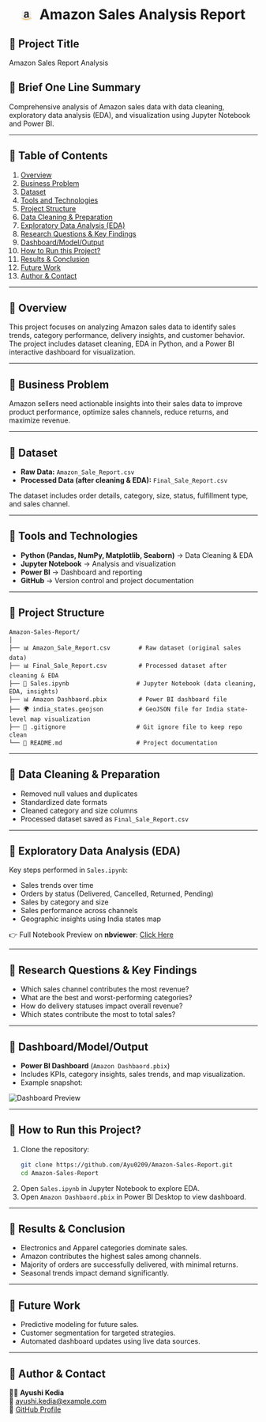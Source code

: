 <h1 align="center">
  <img src="visuals/logo.jpg" alt="Logo" width="20" style="vertical-align:middle; margin-right:10px;"/>
  Amazon Sales Analysis Report
</h1>

## 🔹 Project Title  
Amazon Sales Report Analysis  

## 🔹 Brief One Line Summary  
Comprehensive analysis of Amazon sales data with data cleaning, exploratory data analysis (EDA), and visualization using Jupyter Notebook and Power BI.  

---

## 📑 Table of Contents  
1. [Overview](#overview)  
2. [Business Problem](#business-problem)  
3. [Dataset](#dataset)  
4. [Tools and Technologies](#tools-and-technologies)  
5. [Project Structure](#project-structure)  
6. [Data Cleaning & Preparation](#data-cleaning--preparation)  
7. [Exploratory Data Analysis (EDA)](#exploratory-data-analysis-eda)  
8. [Research Questions & Key Findings](#research-questions--key-findings)  
9. [Dashboard/Model/Output](#dashboardmodeloutput)  
10. [How to Run this Project?](#how-to-run-this-project)  
11. [Results & Conclusion](#results--conclusion)  
12. [Future Work](#future-work)  
13. [Author & Contact](#author--contact)  

---

## 🔹 Overview  
This project focuses on analyzing Amazon sales data to identify sales trends, category performance, delivery insights, and customer behavior. The project includes dataset cleaning, EDA in Python, and a Power BI interactive dashboard for visualization.  

---

## 🔹 Business Problem  
Amazon sellers need actionable insights into their sales data to improve product performance, optimize sales channels, reduce returns, and maximize revenue.  

---

## 🔹 Dataset  
- **Raw Data:** `Amazon_Sale_Report.csv`  
- **Processed Data (after cleaning & EDA):** `Final_Sale_Report.csv`  

The dataset includes order details, category, size, status, fulfillment type, and sales channel.  

---

## 🔹 Tools and Technologies  
- **Python (Pandas, NumPy, Matplotlib, Seaborn)** → Data Cleaning & EDA  
- **Jupyter Notebook** → Analysis and visualization  
- **Power BI** → Dashboard and reporting  
- **GitHub** → Version control and project documentation  

---

## 🔹 Project Structure  

```
Amazon-Sales-Report/
│
├── 📊 Amazon_Sale_Report.csv        # Raw dataset (original sales data)
├── 📊 Final_Sale_Report.csv         # Processed dataset after cleaning & EDA
├── 📒 Sales.ipynb                   # Jupyter Notebook (data cleaning, EDA, insights)
├── 📊 Amazon Dashbaord.pbix         # Power BI dashboard file
├── 🌍 india_states.geojson          # GeoJSON file for India state-level map visualization
├── 📄 .gitignore                    # Git ignore file to keep repo clean
└── 📄 README.md                     # Project documentation
```

---

## 🔹 Data Cleaning & Preparation  
- Removed null values and duplicates  
- Standardized date formats  
- Cleaned category and size columns  
- Processed dataset saved as `Final_Sale_Report.csv`  

---

## 🔹 Exploratory Data Analysis (EDA)  
Key steps performed in `Sales.ipynb`:  
- Sales trends over time  
- Orders by status (Delivered, Cancelled, Returned, Pending)  
- Sales by category and size  
- Sales performance across channels  
- Geographic insights using India states map  

👉 Full Notebook Preview on **nbviewer**: [Click Here](https://nbviewer.org/github/Ayu0209/Amazon-Sales-Report/blob/main/Sales.ipynb)  

---

## 🔹 Research Questions & Key Findings  
- Which sales channel contributes the most revenue?  
- What are the best and worst-performing categories?  
- How do delivery statuses impact overall revenue?  
- Which states contribute the most to total sales?  

---

## 🔹 Dashboard/Model/Output  
- **Power BI Dashboard** (`Amazon Dashbaord.pbix`)  
- Includes KPIs, category insights, sales trends, and map visualization.  
- Example snapshot:  

![Dashboard Preview](dashboard_image.png)  

---

## 🔹 How to Run this Project?  
1. Clone the repository:  
   ```bash
   git clone https://github.com/Ayu0209/Amazon-Sales-Report.git
   cd Amazon-Sales-Report
   ```
2. Open `Sales.ipynb` in Jupyter Notebook to explore EDA.  
3. Open `Amazon Dashbaord.pbix` in Power BI Desktop to view dashboard.  

---

## 🔹 Results & Conclusion  
- Electronics and Apparel categories dominate sales.  
- Amazon contributes the highest sales among channels.  
- Majority of orders are successfully delivered, with minimal returns.  
- Seasonal trends impact demand significantly.  

---

## 🔹 Future Work  
- Predictive modeling for future sales.  
- Customer segmentation for targeted strategies.  
- Automated dashboard updates using live data sources.  

---

## 🔹 Author & Contact  
👩‍💻 **Ayushi Kedia**  
📧 [ayushi.kedia@example.com](mailto:ayushi.kedia@example.com)  
🔗 [GitHub Profile](https://github.com/Ayu0209)  
